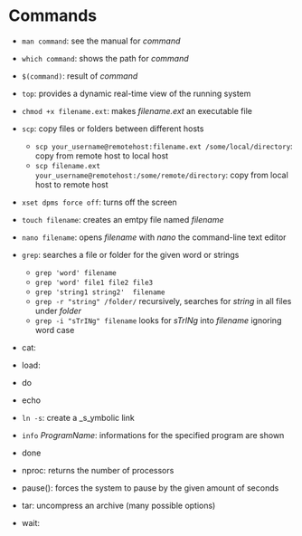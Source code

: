 # Commands
* ``man command``: see the manual for _command_
* ``which command``: shows the path for _command_
* ``$(command)``: result of _command_
* ``top``: provides a dynamic real-time view of the running system
* ``chmod +x filename.ext``: makes _filename.ext_ an executable file
* ``scp``: copy files or folders between different hosts
    - ``scp your_username@remotehost:filename.ext /some/local/directory``: copy from remote host to local host
    - ``scp filename.ext your_username@remotehost:/some/remote/directory``: copy from local host to remote host 
* ``xset dpms force off``: turns off the screen
* ``touch filename``: creates an emtpy file named _filename_
* ``nano filename``: opens _filename_ with _nano_ the command-line text editor
* ``grep``: searches a file or folder for the given word or strings
    - ``grep 'word' filename``
    - ``grep 'word' file1 file2 file3``
    - ``grep 'string1 string2'  filename``
    - ``grep -r "string" /folder/`` recursively, searches for _string_ in all files under _folder_
    - ``grep -i "sTrINg" filename`` looks for _sTrINg_ into _filename_ ignoring word case
* cat:
* load:
* do
* echo
* ``ln -s``: create a _s_ymbolic link
* ``info`` _ProgramName_: informations for the specified program are shown
* done
* nproc: returns the number of processors
* pause(): forces the system to pause by the given amount of seconds
* tar: uncompress an archive (many possible options)

* wait: 
